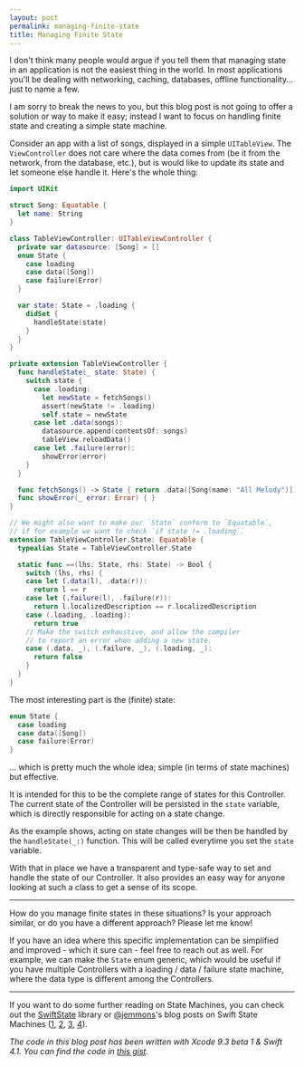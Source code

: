 ```yaml
---
layout: post
permalink: managing-finite-state
title: Managing Finite State
---
```


I don't think many people would argue if you tell them that managing state in an application is not the easiest thing in the world. In most applications you'll be dealing with networking, caching, databases, offline functionality... just to name a few.

I am sorry to break the news to you, but this blog post is not going to offer a solution or way to make it easy; instead I want to focus on handling finite state and creating a simple state machine.

Consider an app with a list of songs, displayed in a simple `UITableView`. The `ViewController` does not care where the data comes from (be it from the network, from the database, etc.), but is would like to update its state and let someone else handle it. Here's the whole thing:

```swift
import UIKit

struct Song: Equatable {
  let name: String
}

class TableViewController: UITableViewController {
  private var datasource: [Song] = []
  enum State {
    case loading
    case data([Song])
    case failure(Error)
  }

  var state: State = .loading {
    didSet {
      handleState(state)
    }
  }
}

private extension TableViewController {
  func handleState(_ state: State) {
    switch state {
      case .loading:
        let newState = fetchSongs()
        assert(newState != .loading)
        self.state = newState
      case let .data(songs):
        datasource.append(contentsOf: songs)
        tableView.reloadData()
      case let .failure(error):
        showError(error)
    }
  }

  func fetchSongs() -> State { return .data([Song(name: "All Melody")]) }
  func showError(_ error: Error) { }
}

// We might also want to make our `State` conform to `Equatable`,
// if for example we want to check `if state != .loading`.
extension TableViewController.State: Equatable {
  typealias State = TableViewController.State

  static func ==(lhs: State, rhs: State) -> Bool {
    switch (lhs, rhs) {
    case let (.data(l), .data(r)):
      return l == r
    case let (.failure(l), .failure(r)):
      return l.localizedDescription == r.localizedDescription
    case (.loading, .loading):
      return true
    // Make the switch exhaustive, and allow the compiler
    // to report an error when adding a new state.
    case (.data, _), (.failure, _), (.loading, _):
      return false
    }
  }
}
```

The most interesting part is the (finite) state:

```swift
enum State {
  case loading
  case data([Song])
  case failure(Error)
}
```

... which is pretty much the whole idea; simple (in terms of state machines) but effective.

It is intended for this to be the complete range of states for this Controller. The current state of the Controller will be persisted in the `state` variable, which is directly responsible for acting on a state change.

As the example shows, acting on state changes will be then be handled by the `handleState(_:)` function. This will be called everytime you set the `state` variable.

With that in place we have a transparent and type-safe way to set and handle the state of our Controller. It also provides an easy way for anyone looking at such a class to get a sense of its scope.

---

How do you manage finite states in these situations? Is your approach similar, or do you have a different approach? Please let me know!

If you have an idea where this specific implementation can be simplified and improved - which it sure can - feel free to reach out as well. For example, we can make the `State` enum generic, which would be useful if you have multiple Controllers with a loading / data / failure state machine, where the data type is different among the Controllers.

---

If you want to do some further reading on State Machines, you can check out the [SwiftState](https://github.com/ReactKit/SwiftState) library or [@jemmons](https://twitter.com/jemmons)'s blog posts on Swift State Machines ([1](http://www.figure.ink/blog/2015/1/31/swift-state-machines-part-1), [2](http://www.figure.ink/blog/2015/2/1/swift-state-machines-part-2), [3](http://www.figure.ink/blog/2015/2/8/swift-state-machines-part-3-follow-up), [4](http://www.figure.ink/blog/2015/2/9/swift-state-machines-part-4-redirect)).

*The code in this blog post has been written with Xcode 9.3 beta 1 & Swift 4.1. You can find the code in [this gist](https://gist.github.com/BasThomas/c83a5a1f752fbdc79c62963164acab25).*
